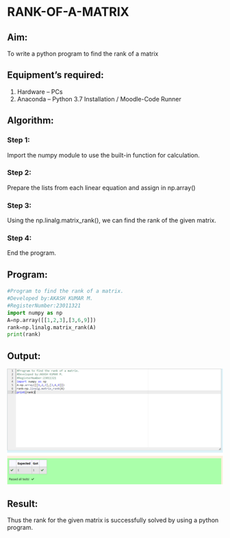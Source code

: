 # RANK-OF-A-MATRIX
## Aim:
To write a python program to find the rank of a matrix
## Equipment’s required:
1. 	Hardware – PCs
2. 	Anaconda – Python 3.7 Installation / Moodle-Code Runner
## Algorithm:
### Step 1:
Import the numpy module to use the built-in function for calculation.


### Step 2: 
Prepare the lists from each linear equation and assign in np.array()

### Step 3:
 Using the np.linalg.matrix_rank(), we can find the rank of the given matrix.
### Step 4: 
End the program.
## Program:
```python
#Program to find the rank of a matrix.
#Developed by:AKASH KUMAR M. 
#RegisterNumber:23011321
import numpy as np
A=np.array([[1,2,3],[3,6,9]])
rank=np.linalg.matrix_rank(A)
print(rank)
```
## Output:
![output](./matrixoutput-1.png)

## Result:
Thus the rank for the given matrix is successfully solved by  using a python program.

